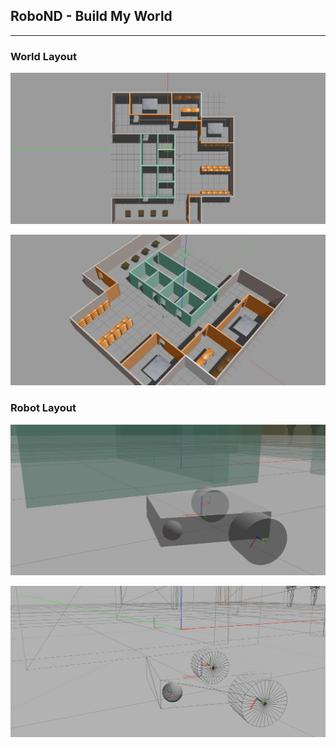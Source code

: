 ## RoboND - Build My World

---

### World Layout

![Top view](/image/world_top.jpg)

![Perspective view](/image/world_perspective.jpg)

### Robot Layout

![Top view](/image/robot_transparent.jpg)

![Top view](/image/robot_wireframe.jpg)
